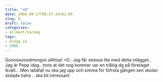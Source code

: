 ```yaml
---
title: "=D"
date: 2008-09-17T06:57:24+01:00
slug: d
draft: false
categories:
- Allmänt/Vardag
tags:
- blogg.se
- 2008
---
```

Goooooooodmorgon allihop! =D.. Jag får stressa lite med detta inlägget.. Jag är Pepp idag.. trots at det nog kommer var en tråkig dg på företaget ikväll... Men iallafall nu ska jag upp och simma för föfrsta gången sen skolan slutade haha .. ska bli intressant